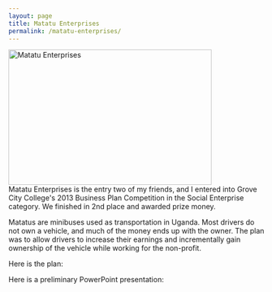 ```yaml
---
layout: page
title: Matatu Enterprises
permalink: /matatu-enterprises/
---
```

<img src="https://cloud.githubusercontent.com/assets/7574500/5672354/be41fc82-975d-11e4-8951-a185690e6a96.JPG" alt="Matatu Enterprises" style="width:400px;height:267px">
<br>Matatu Enterprises is the entry two of my friends, and I entered into Grove City College's 2013 Business Plan Competition in the Social Enterprise category. We finished in 2nd place and awarded prize money.

Matatus are minibuses used as transportation in Uganda. Most drivers do not own a vehicle, and much of the money ends up with the owner. The plan was to allow drivers to increase their earnings and incrementally gain ownership of the vehicle while working for the non-profit.

Here is the plan:

Here is a preliminary PowerPoint presentation:

